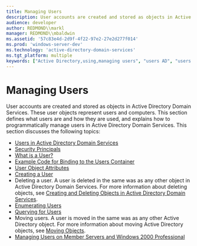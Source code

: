 ```yaml
---
title: Managing Users
description: User accounts are created and stored as objects in Active Directory Domain Services.
audience: developer
author: REDMOND\\markl
manager: REDMOND\\mbaldwin
ms.assetid: '57c83e4d-2d9f-4f22-97e2-27e2d277f014'
ms.prod: 'windows-server-dev'
ms.technology: 'active-directory-domain-services'
ms.tgt_platform: multiple
keywords: ["Active Directory,using,managing users", "users AD", "users AD ,managing users"]
---
```


# Managing Users

User accounts are created and stored as objects in Active Directory Domain Services. These user objects represent users and computers. This section defines what users are and how they are used, and explains how to programmatically manage users in Active Directory Domain Services. This section discusses the following topics:

-   [Users in Active Directory Domain Services](users-in-active-directory-domain-services.md)
-   [Security Principals](security-principals.md)
-   [What is a User?](what-is-a-user.md)
-   [Example Code for Binding to the Users Container](example-code-for-binding-to-the-users-container.md)
-   [User Object Attributes](user-object-attributes.md)
-   [Creating a User](creating-a-user.md)
-   Deleting a user. A user is deleted in the same was as any other object in Active Directory Domain Services. For more information about deleting objects, see [Creating and Deleting Objects in Active Directory Domain Services](creating-and-deleting-objects-in-active-directory-domain-services.md).
-   [Enumerating Users](enumerating-users.md)
-   [Querying for Users](querying-for-users.md)
-   Moving users. A user is moved in the same was as any other Active Directory object. For more information about moving Active Directory objects, see [Moving Objects](moving-objects.md).
-   [Managing Users on Member Servers and Windows 2000 Professional](managing-users-on-member-servers-and-windows-2000-professional.md)

 

 




